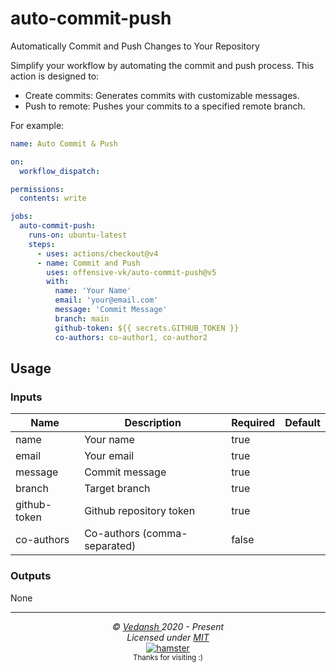 # auto-commit-push

Automatically Commit and Push Changes to Your Repository

Simplify your workflow by automating the commit and push process. This action is designed to:

- Create commits: Generates commits with customizable messages.
- Push to remote: Pushes your commits to a specified remote branch.

For example:

```yaml
name: Auto Commit & Push

on:
  workflow_dispatch:

permissions:
  contents: write

jobs:
  auto-commit-push:
    runs-on: ubuntu-latest
    steps:
      - uses: actions/checkout@v4
      - name: Commit and Push
        uses: offensive-vk/auto-commit-push@v5
        with:
          name: 'Your Name'
          email: 'your@email.com'
          message: 'Commit Message'
          branch: main
          github-token: ${{ secrets.GITHUB_TOKEN }}
          co-authors: co-author1, co-author2
```

## Usage

### Inputs

| Name | Description | Required | Default |
| --- | --- | --- | --- |
| name | Your name | true | |
| email | Your email | true | |
| message | Commit message | true | |
| branch | Target branch | true | |
| github-token | Github repository token | true | |
| co-authors | Co-authors (comma-separated) | false | |

### Outputs

None

***

<p align="center">
  <i>&copy; <a href="https://github.com/offensive-vk/">Vedansh </a> 2020 - Present</i><br>
  <i>Licensed under <a href="https://github.com/offensive-vk/auto-issue?tab=MIT-1-ov-file">MIT</a></i><br>
  <a href="https://github.com/TheHamsterBot"><img src="https://i.ibb.co/4KtpYxb/octocat-clean-mini.png" alt="hamster"/></a><br>
  <sup>Thanks for visiting :)</sup>
</p>
